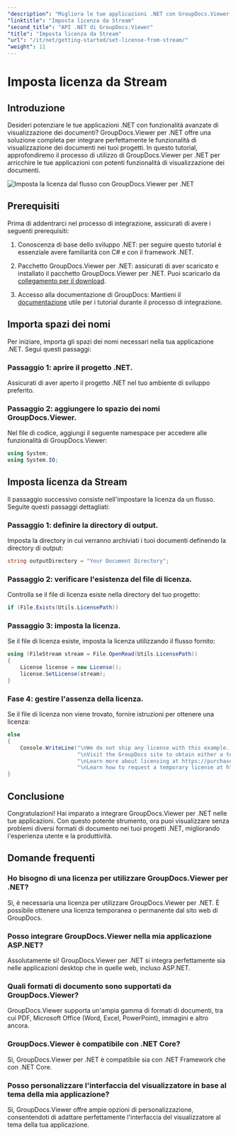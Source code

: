 ```yaml
---
"description": "Migliora le tue applicazioni .NET con GroupDocs.Viewer per una visualizzazione fluida dei documenti. Segui la nostra guida passo passo e integra potenti funzionalità di visualizzazione dei documenti senza sforzo."
"linktitle": "Imposta licenza da Stream"
"second_title": "API .NET di GroupDocs.Viewer"
"title": "Imposta licenza da Stream"
"url": "/it/net/getting-started/set-license-from-stream/"
"weight": 11
---
```


# Imposta licenza da Stream

## Introduzione
Desideri potenziare le tue applicazioni .NET con funzionalità avanzate di visualizzazione dei documenti? GroupDocs.Viewer per .NET offre una soluzione completa per integrare perfettamente le funzionalità di visualizzazione dei documenti nei tuoi progetti. In questo tutorial, approfondiremo il processo di utilizzo di GroupDocs.Viewer per .NET per arricchire le tue applicazioni con potenti funzionalità di visualizzazione dei documenti. 

![Imposta la licenza dal flusso con GroupDocs.Viewer per .NET](/viewer/getting-started/set-license-from-stream.png)

## Prerequisiti
Prima di addentrarci nel processo di integrazione, assicurati di avere i seguenti prerequisiti:
1. Conoscenza di base dello sviluppo .NET: per seguire questo tutorial è essenziale avere familiarità con C# e con il framework .NET.
   
2. Pacchetto GroupDocs.Viewer per .NET: assicurati di aver scaricato e installato il pacchetto GroupDocs.Viewer per .NET. Puoi scaricarlo da [collegamento per il download](https://releases.groupdocs.com/viewer/net/).
3. Accesso alla documentazione di GroupDocs: Mantieni il [documentazione](https://tutorials.groupdocs.com/viewer/net/) utile per i tutorial durante il processo di integrazione.

## Importa spazi dei nomi
Per iniziare, importa gli spazi dei nomi necessari nella tua applicazione .NET. Segui questi passaggi:
### Passaggio 1: aprire il progetto .NET.
Assicurati di aver aperto il progetto .NET nel tuo ambiente di sviluppo preferito.
### Passaggio 2: aggiungere lo spazio dei nomi GroupDocs.Viewer.
Nel file di codice, aggiungi il seguente namespace per accedere alle funzionalità di GroupDocs.Viewer:
```csharp
using System;
using System.IO;
```
## Imposta licenza da Stream
Il passaggio successivo consiste nell'impostare la licenza da un flusso. Seguite questi passaggi dettagliati:
### Passaggio 1: definire la directory di output.
Imposta la directory in cui verranno archiviati i tuoi documenti definendo la directory di output:
```csharp
string outputDirectory = "Your Document Directory";
```
### Passaggio 2: verificare l'esistenza del file di licenza.
Controlla se il file di licenza esiste nella directory del tuo progetto:
```csharp
if (File.Exists(Utils.LicensePath))
```
### Passaggio 3: imposta la licenza.
Se il file di licenza esiste, imposta la licenza utilizzando il flusso fornito:
```csharp
using (FileStream stream = File.OpenRead(Utils.LicensePath))
{
    License license = new License();
    license.SetLicense(stream);
}
```
### Fase 4: gestire l'assenza della licenza.
Se il file di licenza non viene trovato, fornire istruzioni per ottenere una licenza:
```csharp
else
{
    Console.WriteLine("\nWe do not ship any license with this example. " +
                      "\nVisit the GroupDocs site to obtain either a temporary or permanent license. " +
                      "\nLearn more about licensing at https://purchase.groupdocs.com/faqs/licensing." +
                      "\nLearn how to request a temporary license at https://purchase.groupdocs.com/licenza-temporanea.");
}
```

## Conclusione
Congratulazioni! Hai imparato a integrare GroupDocs.Viewer per .NET nelle tue applicazioni. Con questo potente strumento, ora puoi visualizzare senza problemi diversi formati di documento nei tuoi progetti .NET, migliorando l'esperienza utente e la produttività.
## Domande frequenti
### Ho bisogno di una licenza per utilizzare GroupDocs.Viewer per .NET?
Sì, è necessaria una licenza per utilizzare GroupDocs.Viewer per .NET. È possibile ottenere una licenza temporanea o permanente dal sito web di GroupDocs.
### Posso integrare GroupDocs.Viewer nella mia applicazione ASP.NET?
Assolutamente sì! GroupDocs.Viewer per .NET si integra perfettamente sia nelle applicazioni desktop che in quelle web, incluso ASP.NET.
### Quali formati di documento sono supportati da GroupDocs.Viewer?
GroupDocs.Viewer supporta un'ampia gamma di formati di documenti, tra cui PDF, Microsoft Office (Word, Excel, PowerPoint), immagini e altro ancora.
### GroupDocs.Viewer è compatibile con .NET Core?
Sì, GroupDocs.Viewer per .NET è compatibile sia con .NET Framework che con .NET Core.
### Posso personalizzare l'interfaccia del visualizzatore in base al tema della mia applicazione?
Sì, GroupDocs.Viewer offre ampie opzioni di personalizzazione, consentendoti di adattare perfettamente l'interfaccia del visualizzatore al tema della tua applicazione.